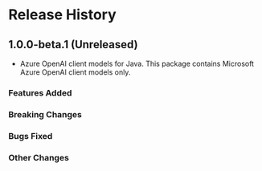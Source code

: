 # Release History

## 1.0.0-beta.1 (Unreleased)

- Azure OpenAI client models for Java. This package contains Microsoft Azure OpenAI client models only.

### Features Added

### Breaking Changes

### Bugs Fixed

### Other Changes
